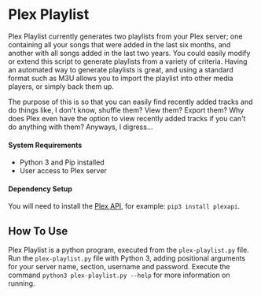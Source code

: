 # Plex Playlist
Plex Playlist currently generates two playlists from your Plex server; one containing all your songs that were added in the last six months, and another with all songs added in the last two years. You could easily modify or extend this script to generate playlists from a variety of criteria. Having an automated way to generate playlists is great, and using a standard format such as M3U allows you to import the playlist into other media players, or simply back them up.

The purpose of this is so that you can easily find recently added tracks and do things like, I don't know, shuffle them? View them? Export them? Why does Plex even have the option to view recently added tracks if you can't do anything with them? Anyways, I digress... 


#### System Requirements
* Python 3 and Pip installed
* User access to Plex server

#### Dependency Setup
You will need to install the [Plex API](https://github.com/pkkid/python-plexapi), for example: `pip3 install plexapi`.

## How To Use
Plex Playlist is a python program, executed from the `plex-playlist.py` file. Run the `plex-playlist.py` file with Python 3, adding positional arguments for your server name, section, username and password. Execute the command `python3 plex-playlist.py --help` for more information on running.